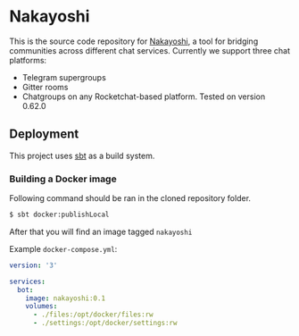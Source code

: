 # Nakayoshi

This is the source code repository for [Nakayoshi], a tool for bridging communities across different chat services.
Currently we support three chat platforms:
 - Telegram supergroups
 - Gitter rooms
 - Chatgroups on any Rocketchat-based platform. Tested on version 0.62.0

[Nakayoshi]: https://github.com/soramitsu/nakayoshi

## Deployment

This project uses [sbt] as a build system.

[sbt]: https://www.scala-sbt.org/

### Building a Docker image

Following command should be ran in the cloned repository folder.

```sh
$ sbt docker:publishLocal
```

After that you will find an image tagged `nakayoshi`

Example `docker-compose.yml`:

```yml
version: '3'

services:
  bot:
    image: nakayoshi:0.1
    volumes:
      - ./files:/opt/docker/files:rw
      - ./settings:/opt/docker/settings:rw
```
